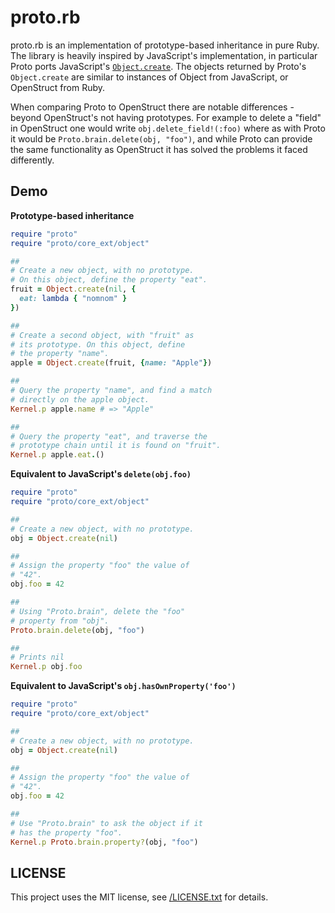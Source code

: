 # proto.rb

proto.rb is an implementation of prototype-based inheritance in pure
Ruby. The library is heavily inspired by JavaScript's implementation, 
in particular Proto ports JavaScript's [`Object.create`](https://developer.mozilla.org/en-US/docs/Web/JavaScript/Reference/Global_Objects/Object/create).
The objects returned by Proto's `Object.create` are similar to instances 
of Object from JavaScript, or OpenStruct from Ruby. 

When comparing Proto to OpenStruct there are notable differences - 
beyond OpenStruct's not having prototypes. For example to delete a "field" in OpenStruct 
one would write `obj.delete_field!(:foo)` where as with Proto it would be 
`Proto.brain.delete(obj, "foo")`, and while Proto can provide the same 
functionality as OpenStruct it has solved the problems it faced differently.

## Demo

**Prototype-based inheritance** 

```ruby
require "proto"
require "proto/core_ext/object"

##
# Create a new object, with no prototype.
# On this object, define the property "eat".
fruit = Object.create(nil, {
  eat: lambda { "nomnom" }
})

##
# Create a second object, with "fruit" as
# its prototype. On this object, define
# the property "name".
apple = Object.create(fruit, {name: "Apple"})

##
# Query the property "name", and find a match
# directly on the apple object.
Kernel.p apple.name # => "Apple"

##
# Query the property "eat", and traverse the
# prototype chain until it is found on "fruit".
Kernel.p apple.eat.()

```

**Equivalent to JavaScript's `delete(obj.foo)`**

```ruby 
require "proto"
require "proto/core_ext/object"

##
# Create a new object, with no prototype.
obj = Object.create(nil)

##
# Assign the property "foo" the value of
# "42".
obj.foo = 42

##
# Using "Proto.brain", delete the "foo"
# property from "obj".
Proto.brain.delete(obj, "foo")

##
# Prints nil
Kernel.p obj.foo

```

**Equivalent to JavaScript's `obj.hasOwnProperty('foo')`**

```ruby
require "proto"
require "proto/core_ext/object"

##
# Create a new object, with no prototype.
obj = Object.create(nil)

##
# Assign the property "foo" the value of
# "42".
obj.foo = 42

##
# Use "Proto.brain" to ask the object if it
# has the property "foo".
Kernel.p Proto.brain.property?(obj, "foo")
```

## LICENSE

This project uses the MIT license, see [/LICENSE.txt](/LICENSE.txt) for details.
